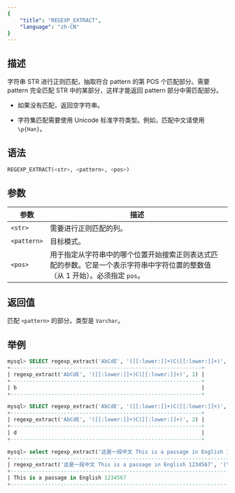 ```yaml
---
{
    "title": "REGEXP_EXTRACT",
    "language": "zh-CN"
}
---
```


## 描述

字符串 STR 进行正则匹配，抽取符合 pattern 的第 POS 个匹配部分。需要 pattern 完全匹配 STR 中的某部分，这样才能返回 pattern 部分中需匹配部分。

- 如果没有匹配，返回空字符串。

- 字符集匹配需要使用 Unicode 标准字符类型。例如，匹配中文请使用 `\p{Han}`。

## 语法

```sql
REGEXP_EXTRACT(<str>, <pattern>, <pos>)
```

## 参数

| 参数 | 描述 |
| -- | -- |
| `<str>` | 需要进行正则匹配的列。|
| `<pattern>` | 目标模式。|
| `<pos>` | 用于指定从字符串中的哪个位置开始搜索正则表达式匹配的参数。它是一个表示字符串中字符位置的整数值（从 1 开始）。必须指定 `pos`。|

## 返回值

匹配 `<pattern>` 的部分。类型是 `Varchar`。

## 举例

```sql
mysql> SELECT regexp_extract('AbCdE', '([[:lower:]]+)C([[:lower:]]+)', 1);
+-------------------------------------------------------------+
| regexp_extract('AbCdE', '([[:lower:]]+)C([[:lower:]]+)', 1) |
+-------------------------------------------------------------+
| b                                                           |
+-------------------------------------------------------------+

mysql> SELECT regexp_extract('AbCdE', '([[:lower:]]+)C([[:lower:]]+)', 2);
+-------------------------------------------------------------+
| regexp_extract('AbCdE', '([[:lower:]]+)C([[:lower:]]+)', 2) |
+-------------------------------------------------------------+
| d                                                           |
+-------------------------------------------------------------+

mysql> select regexp_extract('这是一段中文 This is a passage in English 1234567', '(\\p{Han}+)(.+)', 2);
+-----------------------------------------------------------------------------------------------+
| regexp_extract('这是一段中文 This is a passage in English 1234567', '(\p{Han}+)(.+)', 2)       |
+-----------------------------------------------------------------------------------------------+
| This is a passage in English 1234567                                                          |
+-----------------------------------------------------------------------------------------------+
